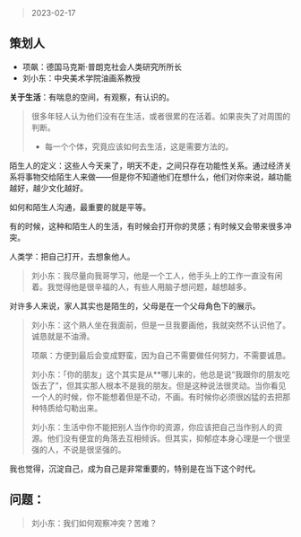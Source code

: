 > 2023-02-17

## 策划人

- 项飙：德国马克斯·普朗克社会人类研究所所长
- 刘小东：中央美术学院油画系教授



**关于生活**：有喘息的空间，有观察，有认识的。

> 很多年轻人认为他们没有在生活，或者很累的在活着。如果丧失了对周围的判断。
>
> - 每一个个体，究竟应该如何去生活，这是需要方法的。

陌生人的定义：这些人今天来了，明天不走，之间只存在功能性关系。通过经济关系将事物交给陌生人来做——但是你不知道他们在想什么，他们对你来说，越功能越好，越少文化越好。



如何和陌生人沟通，最重要的就是平等。

有的时候，这种和陌生人的生活，有时候会打开你的灵感；有时候又会带来很多冲突。



人类学：把自己打开，去想象他人。

> 刘小东：我尽量向我哥学习，他是一个工人，他手头上的工作一直没有闲着。我觉得他是很辛福的人，有些人用脑子想问题，越想越多。



对许多人来说，家人其实也是陌生的，父母是在一个父母角色下的展示。

> 刘小东：这个熟人坐在我面前，但是一旦我要画他，我就突然不认识他了。诚恳就是不油滑。
>
> 项飙：方便到最后会变成野蛮，因为自己不需要做任何努力，不需要诚恳。
>
> 刘小东：「你的朋友」这个其实是从**哪儿来的，他总是说“我跟你的朋友吃饭去了”，但其实那人根本不是我的朋友。但是这种说法很灵动。当你看见一个人的时候，你不能想着但是不动，不画。有时候你必须很凶猛的去把那种特质给勾勒出来。
>
> 刘小东：生活中你不能把别人当作你的资源，你应该把自己当作别人的资源。他们没有便宜的角落去互相倾诉。但其实，抑郁症本身心理是一个很坚强的人，不说是很坚强的。

我也觉得，沉淀自己，成为自己是非常重要的，特别是在当下这个时代。



## 问题：

> 刘小东：我们如何观察冲突？苦难？